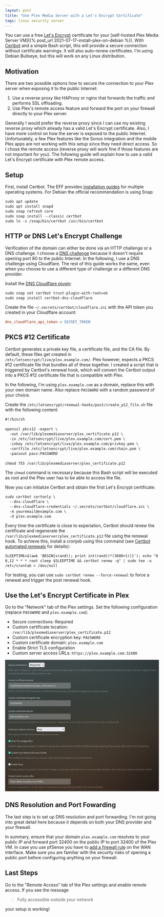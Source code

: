 ```yaml
---
layout: post
title: "Use Plex Media Server with a Let's Encrypt Certificate"
tags: linux security server
---
```


You can use a free [Let's Encrypt](https://letsencrypt.org) certificate for your 
[self-hosted Plex Media Server VM]({% post_url 2021-07-17-install-plex-on-debian %}). With
[Certbot](https://certbot.eff.org) and a simple Bash script, this will provide a secure connection without certificate
warnings. It will also auto-renew certificates. I'm using Debian Bullseye, but this will work on any Linux distribution.

## Motivation

There are two possible options how to secure the connection to your Plex server when exposing it to the public Internet:

1. Use a reverse proxy like HAProxy or nginx that forwards the traffic and performs SSL offloading.
2. Use Plex's remote access feature and forward the port on your firewall directly to your Plex server.

Generally I would prefer the reverse proxy since I can use my existing reverse proxy which already has a valid Let's
Encrypt certificate. Also, I have more control on how the server is exposed to the public Internet. Unfortunately, a few
Plex features like the Sonos integration and the mobile Plex apps are not working with this setup since they need direct
access. So I chose the remote access (reverse proxy will work fine if those features are not important for you). The
following guide will explain how to use a valid Let's Encrypt certificate with Plex remote access.

## Setup

First, install Certbot. The EFF provides [installation guides](https://certbot.eff.org/instructions) for multiple
operating systems. For Debian the official recommendation is using Snap:

```shell
sudo apt update
sudo apt install snapd
sudo snap refresh core
sudo snap install --classic certbot
sudo ln -s /snap/bin/certbot /usr/bin/certbot
```

## HTTP or DNS Let's Encrypt Challenge

Verification of the domain can either be done via an HTTP challenge or a DNS challenge. I choose a
[DNS challenge](https://certbot.eff.org/docs/using.html#dns-plugins) because it doesn't require opening port 80 to the
public Internet. In the following, I use a DNS challenge using Cloudflare. The rest of this guide works the same, even
when you choose to use a different type of challenge or a different DNS provider.

Install the [DNS Cloudflare plugin](https://certbot-dns-cloudflare.readthedocs.io/en/stable/):

```shell
sudo snap set certbot trust-plugin-with-root=ok
sudo snap install certbot-dns-cloudflare
```

Create the file `~/.secrets/certbot/cloudflare.ini` with the API token you created in your Cloudflare account:

```ini
dns_cloudflare_api_token = SECRET_TOKEN
```

## PKCS #12 Certificate

Certbot generates a private key file, a certificate file, and the CA file. By default, these files get created in
`/etc/letsencrypt/live/plex.example.com/`. Plex however, expects a PKCS #12 certificate file that bundles all of these
together. I created a script that is triggered by Certbot's renewal hook, which will convert the Certbot output into a
PKCS #12 certificate file that is compatible with Plex.

In the following, I'm using `plex.example.com` as a domain, replace this with your own domain name. Also replace
`PASSWORD` with a random password of your choice.

Create the `/etc/letsencrypt/renewal-hooks/post/create_p12_file.sh` file with the following content:

```shell
#!/bin/sh

openssl pkcs12 -export \
  -out /var/lib/plexmediaserver/plex_certificate.p12 \
  -in /etc/letsencrypt/live/plex.example.com/cert.pem \
  -inkey /etc/letsencrypt/live/plex.example.com/privkey.pem \
  -certfile /etc/letsencrypt/live/plex.example.com/chain.pem \
  -passout pass:PASSWORD

chmod 755 /var/lib/plexmediaserver/plex_certificate.p12
```

The `chmod` command is necessary because this Bash script will be executed as root and the Plex user has to be able to
access the file.

Now you can initialize Certbot and obtain the first Let's Encrypt certificate:

```shell
sudo certbot certonly \
  --dns-cloudflare \
  --dns-cloudflare-credentials ~/.secrets/certbot/cloudflare.ini \
  -m youremail@example.com \
  -d plex.example.com
```

Every time the certificate is close to experiation, Certbot should renew the certificate and regenerate the
`/var/lib/plexmediaserver/plex_certificate.p12` file using the renewal hook. To achieve this, install a cronjob using
this command (see [Certbot automated renewals](https://certbot.eff.org/docs/using.html#setting-up-automated-renewal)
for details):

```shell
SLEEPTIME=$(awk 'BEGIN{srand(); print int(rand()*(3600+1))}'); echo "0 0,12 * * * root sleep $SLEEPTIME && certbot renew -q" | sudo tee -a /etc/crontab > /dev/null
```

For testing, you can use `sudo certbot renew --force-renewal` to force a renewal and trigger the post renewal hook.

## Use the Let's Encrypt Certificate in Plex

Go to the "Network" tab of the Plex settings. Set the following configuration (replace `PASSWORD` and `plex.example.com`):

* Secure connections: Required
* Custom certificate location: `/var/lib/plexmediaserver/plex_certificate.p12`
* Custom certificate encryption key: `PASSWORD`
* Custom certificate domain: `plex.example.com`
* Enable Strict TLS configuration
* Custom server access URLs: `https://plex.example.com:32400`

![Plex Network PKCS #12 Certificate](/assets/images/plex-network-p12-certificate.png)

## DNS Resolution and Port Fowarding

The last step is to set up DNS resolution and port forwarding. I'm not going into great detail here because it depends
on both your DNS provider and your firewall.

In summary, ensure that your domain `plex.example.com` resolves to your public IP and forward port 32400 on the public
IP to port 32400 of the Plex VM. In case you use pfSense you have to
[add a firewall rule](https://docs.netgate.com/pfsense/en/latest/firewall/rule-list-intro.html) on the WAN interface.
Make sure you are familiar with the security risks of opening a public port before configuring anything on your firewall.

## Last Steps

Go to the "Remote Access" tab of the Plex settings and enable remote access. If you see the message

> Fully accessible outside your network

your setup is working!
